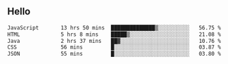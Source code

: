 ## Hello
<!--START_SECTION:waka-->

```txt
JavaScript       13 hrs 50 mins  ██████████████▒░░░░░░░░░░   56.75 %
HTML             5 hrs 8 mins    █████▒░░░░░░░░░░░░░░░░░░░   21.08 %
Java             2 hrs 37 mins   ██▓░░░░░░░░░░░░░░░░░░░░░░   10.76 %
CSS              56 mins         █░░░░░░░░░░░░░░░░░░░░░░░░   03.87 %
JSON             55 mins         █░░░░░░░░░░░░░░░░░░░░░░░░   03.80 %
```

<!--END_SECTION:waka-->
